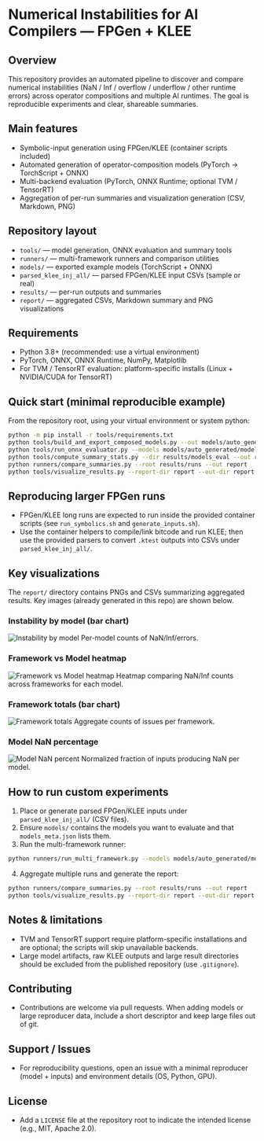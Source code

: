 # Numerical Instabilities for AI Compilers — FPGen + KLEE

Overview
--
This repository provides an automated pipeline to discover and compare numerical instabilities (NaN / Inf / overflow / underflow / other runtime errors) across operator compositions and multiple AI runtimes. The goal is reproducible experiments and clear, shareable summaries.

Main features
--
- Symbolic-input generation using FPGen/KLEE (container scripts included)
- Automated generation of operator-composition models (PyTorch -> TorchScript + ONNX)
- Multi-backend evaluation (PyTorch, ONNX Runtime; optional TVM / TensorRT)
- Aggregation of per-run summaries and visualization generation (CSV, Markdown, PNG)

Repository layout
--
- `tools/` — model generation, ONNX evaluation and summary tools
- `runners/` — multi-framework runners and comparison utilities
- `models/` — exported example models (TorchScript + ONNX)
- `parsed_klee_inj_all/` — parsed FPGen/KLEE input CSVs (sample or real)
- `results/` — per-run outputs and summaries
- `report/` — aggregated CSVs, Markdown summary and PNG visualizations

Requirements
--
- Python 3.8+ (recommended: use a virtual environment)
- PyTorch, ONNX, ONNX Runtime, NumPy, Matplotlib
- For TVM / TensorRT evaluation: platform-specific installs (Linux + NVIDIA/CUDA for TensorRT)

Quick start (minimal reproducible example)
--
From the repository root, using your virtual environment or system python:

```bash
python -m pip install -r tools/requirements.txt
python tools/build_and_export_composed_models.py --out models/auto_generated --min-count 10 --combo-len 3
python tools/run_onnx_evaluator.py --models models/auto_generated/models_meta.json --inputs parsed_klee_inj_all --out results/models_eval
python tools/compute_summary_stats.py --dir results/models_eval --out results/models_summary
python runners/compare_summaries.py --root results/runs --out report
python tools/visualize_results.py --report-dir report --out-dir report
```

Reproducing larger FPGen runs
--
- FPGen/KLEE long runs are expected to run inside the provided container scripts (see `run_symbolics.sh` and `generate_inputs.sh`).
- Use the container helpers to compile/link bitcode and run KLEE; then use the provided parsers to convert `.ktest` outputs into CSVs under `parsed_klee_inj_all/`.

Key visualizations
--
The `report/` directory contains PNGs and CSVs summarizing aggregated results. Key images (already generated in this repo) are shown below.

### Instability by model (bar chart)
![Instability by model](report/instability_by_op_bar.png)
Per-model counts of NaN/Inf/errors.

### Framework vs Model heatmap
![Framework vs Model heatmap](report/framework_diff_heatmap.png)
Heatmap comparing NaN/Inf counts across frameworks for each model.

### Framework totals (bar chart)
![Framework totals](report/framework_counts_bar.png)
Aggregate counts of issues per framework.

### Model NaN percentage
![Model NaN percent](report/model_nan_percent.png)
Normalized fraction of inputs producing NaN per model.

How to run custom experiments
--
1. Place or generate parsed FPGen/KLEE inputs under `parsed_klee_inj_all/` (CSV files).
2. Ensure `models/` contains the models you want to evaluate and that `models_meta.json` lists them.
3. Run the multi-framework runner:

```bash
python runners/run_multi_framework.py --models models/auto_generated/models_meta.json --inputs "parsed_klee_inj_all/*/inputs.csv" --frameworks pytorch,onnx --out results/summary_multi
```

4. Aggregate multiple runs and generate the report:

```bash
python runners/compare_summaries.py --root results/runs --out report
python tools/visualize_results.py --report-dir report --out-dir report
```

Notes & limitations
--
- TVM and TensorRT support require platform-specific installations and are optional; the scripts will skip unavailable backends.
- Large model artifacts, raw KLEE outputs and large result directories should be excluded from the published repository (use `.gitignore`).

Contributing
--
- Contributions are welcome via pull requests. When adding models or large reproducer data, include a short descriptor and keep large files out of git.

Support / Issues
--
- For reproducibility questions, open an issue with a minimal reproducer (model + inputs) and environment details (OS, Python, GPU).

License
--
- Add a `LICENSE` file at the repository root to indicate the intended license (e.g., MIT, Apache 2.0).
